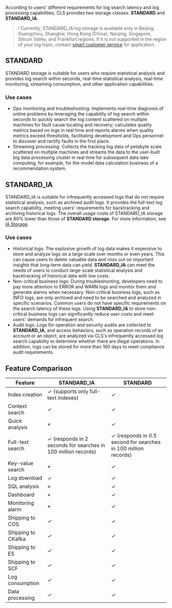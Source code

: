 According to users' different requirements for log search latency and log processing capabilities, CLS provides two storage classes: **STANDARD** and **STANDARD_IA**.

>! Currently, STANDARD_IA log storage is available only in Beijing, Guangzhou, Shanghai, Hong Kong (China), Nanjing, Singapore, Silicon Valley, and Frankfurt regions. If it is not supported in the region of your log topic, contact [smart customer service](https://intl.cloud.tencent.com/contact-sales) for application.
> 

## STANDARD

STANDARD storage is suitable for users who require statistical analysis and provides log search within seconds, real-time statistical analysis, real-time monitoring, streaming consumption, and other application capabilities.

### Use cases

- Ops monitoring and troubleshooting: Implements real-time diagnosis of online problems by leveraging the capability of log search within seconds to quickly search the log content scattered on multiple machines for fault cause locating and recovery; calculates quality metrics based on logs in real time and reports alarms when quality metrics exceed thresholds, facilitating development and Ops personnel to discover and rectify faults in the first place.
- Streaming processing: Collects the tracking log data of petabyte scale scattered on multiple machines and streams the data to the user-built big data processing cluster in real time for subsequent data lake computing, for example, for the model data calculation business of a recommendation system.



## STANDARD_IA

STANDARD_IA is suitable for infrequently accessed logs that do not require statistical analysis, such as archived audit logs. It provides the full-text log search capability, meeting users' requirements for backtracking and archiving historical logs. The overall usage costs of STANDARD_IA storage are 80% lower than those of **STANDARD storage**. For more information, see [IA Storage](https://intl.cloud.tencent.com/document/product/614/42004).

### Use cases

- Historical logs: The explosive growth of log data makes it expensive to store and analyze logs on a large scale over months or even years. This can cause users to delete valuable data and miss out on important insights that long-term data can yield. **STANDARD_IA** can meet the needs of users to conduct large-scale statistical analysis and backtracking of historical data with low costs.
- Non-critical business logs: During troubleshooting, developers need to pay more attention to ERROR and WARN logs and monitor them and generate alarms when necessary. Non-critical business logs, such as INFO logs, are only archived and need to be searched and analyzed in specific scenarios. Common users do not have specific requirements on the search latency of these logs. Using **STANDARD_IA** to store non-critical business logs can significantly reduce user costs and meet users' demands for infrequent search.
- Audit logs: Logs for operation and security audits are collected to **STANDARD_IA**, and access behaviors, such as operation records of an account or an object, are analyzed via CLS's infrequently accessed log search capability to determine whether there are illegal operations. In addition, logs can be stored for more than 180 days to meet compliance audit requirements.



## Feature Comparison

| Feature       | STANDARD_IA            | STANDARD |
| ------------ | ------------------- | -------- |
| Index creation     | ✓ (supports only full-text indexes) | ✓        |
| Context search   | ✓                   | ✓        |
| Quick analysis     | ×                   | ✓        |
| Full-text search     | ✓ (responds in 2 seconds for searches in 100 million records)                   | ✓ (responds in 0.5 second for searches in 100 million records)        |
| Key-value search     | ×                   | ✓       |
| Log download     | ✓                   | ✓       |
| SQL analysis      | ×                   | ✓        |
| Dashboard       | ×                   | ✓       |
| Monitoring alarm     | ×                   | ✓        |
| Shipping to COS    | ✓                   | ✓        |
| Shipping to CKafka | ✓                   | ✓        |
| Shipping to ES     | ✓                   | ✓       |
| Shipping to SCF    | ✓                   | ✓        |
| Log consumption     | ✓                   | ✓        |
| Data processing     | ✓                   | ✓        |

